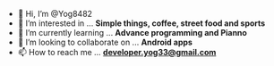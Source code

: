 - 👋 Hi, I’m @Yog8482
- 👀 I’m interested in ... **Simple things, coffee, street food and sports**
- 🌱 I’m currently learning ... **Advance programming and Pianno**
- 💞️ I’m looking to collaborate on ... **Android apps**
- 📫 How to reach me ... **developer.yog33@gmail.com**

<!---
Yog8482/Yog8482 is a ✨ special ✨ repository because its `README.md` (this file) appears on your GitHub profile.
You can click the Preview link to take a look at your changes.
--->
